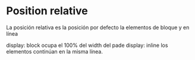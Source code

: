 # Position relative

La posición relativa es la posición por defecto la elementos de bloque
y en línea

display: block ocupa el 100% del width del pade
display: inline los elementos continúan en la misma línea.
